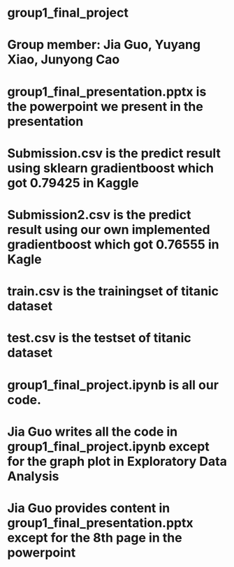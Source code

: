 # group1_final_project
# Group member: Jia Guo, Yuyang Xiao, Junyong Cao
  # group1_final_presentation.pptx is the powerpoint we present in the presentation
  # Submission.csv is the predict result using sklearn gradientboost which got 0.79425 in Kaggle
  # Submission2.csv is the predict result using our own implemented gradientboost which got 0.76555 in Kagle
  # train.csv is the trainingset of titanic dataset 
  # test.csv is the testset of titanic dataset
  # group1_final_project.ipynb is all our code.
# Jia Guo writes all the code in group1_final_project.ipynb except for the graph plot in Exploratory Data Analysis
# Jia Guo provides content in group1_final_presentation.pptx except for the 8th page in the powerpoint
